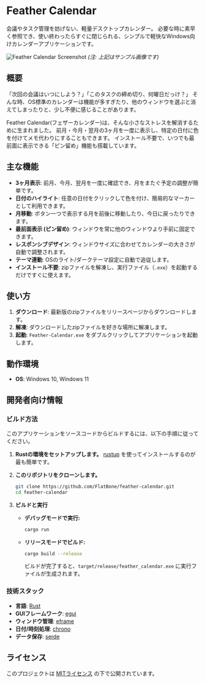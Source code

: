 # Feather Calendar

会議やタスク管理を妨げない、軽量デスクトップカレンダー。
必要な時に素早く参照でき、使い終わったらすぐに閉じられる、シンプルで軽快なWindows向けカレンダーアプリケーションです。

![Feather Calendar Screenshot](https://raw.githubusercontent.com/your-username/feather-calendar/main/screenshot.png)
*(注: 上記はサンプル画像です)*

## 概要

「次回の会議はいつにしよう？」「このタスクの締め切り、何曜日だっけ？」
そんな時、OS標準のカレンダーは機能が多すぎたり、他のウィンドウを選ぶと消えてしまったりと、少し不便に感じることがあります。

Feather Calendar(フェザーカレンダー)は、そんな小さなストレスを解消するために生まれました。
前月・今月・翌月の3ヶ月を一度に表示し、特定の日付に色を付けてメモ代わりにすることもできます。
インストール不要で、いつでも最前面に表示できる「ピン留め」機能も搭載しています。

## 主な機能

- **3ヶ月表示**: 前月、今月、翌月を一度に確認でき、月をまたぐ予定の調整が簡単です。
- **日付のハイライト**: 任意の日付をクリックして色を付け、簡易的なマーカーとして利用できます。
- **月移動**: ボタン一つで表示する月を前後に移動したり、今日に戻ったりできます。
- **最前面表示 (ピン留め)**: ウィンドウを常に他のウィンドウより手前に固定できます。
- **レスポンシブデザイン**: ウィンドウサイズに合わせてカレンダーの大きさが自動で調整されます。
- **テーマ連動**: OSのライト/ダークテーマ設定に自動で追従します。
- **インストール不要**: zipファイルを解凍し、実行ファイル（`.exe`）を起動するだけですぐに使えます。

## 使い方

1.  **ダウンロード**: 最新版のzipファイルをリリースページからダウンロードします。
2.  **解凍**: ダウンロードしたzipファイルを好きな場所に解凍します。
3.  **起動**: `Feather-Calendar.exe` をダブルクリックしてアプリケーションを起動します。

## 動作環境

- **OS**: Windows 10, Windows 11

## 開発者向け情報

### ビルド方法

このアプリケーションをソースコードからビルドするには、以下の手順に従ってください。

1.  **Rustの環境をセットアップします。**
    [rustup](https://rustup.rs/) を使ってインストールするのが最も簡単です。

2.  **このリポジトリをクローンします。**
    ```sh
    git clone https://github.com/FlatBone/feather-calendar.git
    cd feather-calendar
    ```

3.  **ビルドと実行**
    - **デバッグモードで実行:**
      ```sh
      cargo run
      ```
    - **リリースモードでビルド:**
      ```sh
      cargo build --release
      ```
      ビルドが完了すると、`target/release/feather_calendar.exe` に実行ファイルが生成されます。

### 技術スタック

- **言語**: [Rust](https://www.rust-lang.org/)
- **GUIフレームワーク**: [egui](https://github.com/emilk/egui)
- **ウィンドウ管理**: [eframe](https://github.com/emilk/egui/tree/master/crates/eframe)
- **日付/時刻処理**: [chrono](https.crates.io/crates/chrono)
- **データ保存**: [serde](https://serde.rs/)

## ライセンス

このプロジェクトは [MITライセンス](LICENSE) の下で公開されています。
